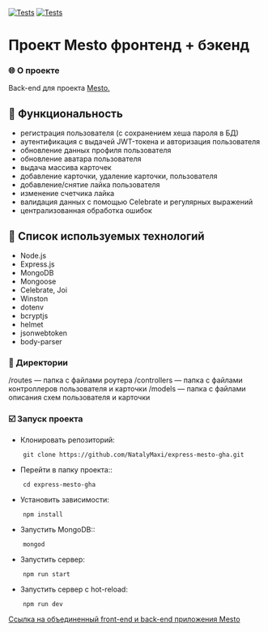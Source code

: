 [![Tests](https://github.com/NatalyMaxi/express-mesto-gha/actions/workflows/tests-13-sprint.yml/badge.svg)](https://github.com/NatalyMaxi/express-mesto-gha/actions/workflows/tests-13-sprint.yml) [![Tests](https://github.com/NatalyMaxi/express-mesto-gha/actions/workflows/tests-14-sprint.yml/badge.svg)](https://github.com/NatalyMaxi/express-mesto-gha/actions/workflows/tests-14-sprint.yml)
# Проект Mesto фронтенд + бэкенд

### :globe_with_meridians: О проекте
Back-end для проекта [Mesto.](https://github.com/NatalyMaxi/react-mesto-auth)

## :ticket: Функциональность
* регистрация пользователя (с сохранением хеша пароля в БД)
* аутентификация с выдачей JWT-токена и авторизация пользователя
* обновление данных профиля пользователя
* обновление аватара пользователя
* выдача массива карточек
* добавление карточки, удаление карточки, пользователя
* добавление/снятие лайка пользователя
* изменение счетчика лайка
* валидация данных с помощью Celebrate и регулярных выражений
* централизованная обработка ошибок
## :gem: Список используемых технологий
* Node.js
* Express.js
* MongoDB
* Mongoose
* Celebrate, Joi
* Winston
* dotenv
* bcryptjs
* helmet
* jsonwebtoken
* body-parser

 ### :open_file_folder: Директории
/routes — папка с файлами роутера
/controllers — папка с файлами контроллеров пользователя и карточки
/models — папка с файлами описания схем пользователя и карточки

### :ballot_box_with_check: Запуск проекта

* Клонировать репозиторий:

```console
    git clone https://github.com/NatalyMaxi/express-mesto-gha.git
```

* Перейти в папку проекта::

```console
    cd express-mesto-gha
```

* Установить зависимости:

```console
    npm install
```

* Запустить MongoDB::

```console
    mongod
```

* Запустить сервер:

```console
    npm run start
```

* Запустить сервер с hot-reload:

```console
    npm run dev
```

[Ссылка на объединенный front-end и back-end приложения Mesto](https://github.com/NatalyMaxi/react-mesto-api-full)
